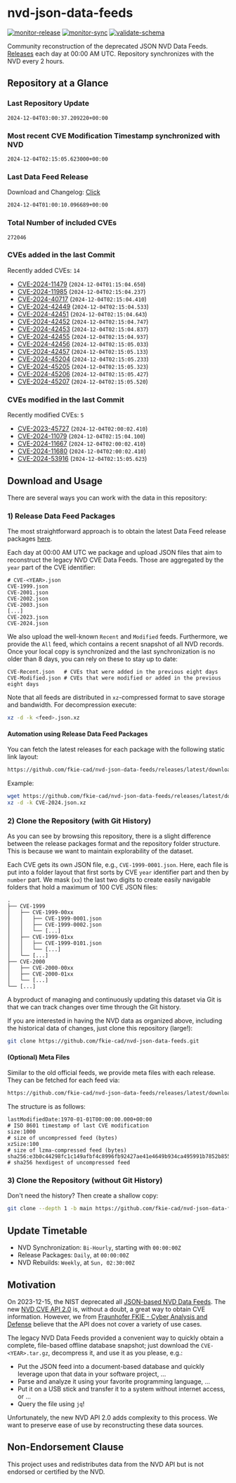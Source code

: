 # nvd-json-data-feeds

[![monitor-release](https://github.com/fkie-cad/nvd-json-data-feeds/actions/workflows/monitor_release.yml/badge.svg)](https://github.com/fkie-cad/nvd-json-data-feeds/actions/workflows/monitor_release.yml)
[![monitor-sync](https://github.com/fkie-cad/nvd-json-data-feeds/actions/workflows/monitor_sync.yml/badge.svg)](https://github.com/fkie-cad/nvd-json-data-feeds/actions/workflows/monitor_sync.yml)
[![validate-schema](https://github.com/fkie-cad/nvd-json-data-feeds/actions/workflows/validate_schema.yml/badge.svg)](https://github.com/fkie-cad/nvd-json-data-feeds/actions/workflows/validate_schema.yml)

Community reconstruction of the deprecated JSON NVD Data Feeds.
[Releases](https://github.com/fkie-cad/nvd-json-data-feeds/releases/latest) each day at 00:00 AM UTC.
Repository synchronizes with the NVD every 2 hours.

## Repository at a Glance

### Last Repository Update

```plain
2024-12-04T03:00:37.209220+00:00
```

### Most recent CVE Modification Timestamp synchronized with NVD

```plain
2024-12-04T02:15:05.623000+00:00
```

### Last Data Feed Release

Download and Changelog: [Click](https://github.com/fkie-cad/nvd-json-data-feeds/releases/latest)

```plain
2024-12-04T01:00:10.096689+00:00
```

### Total Number of included CVEs

```plain
272046
```

### CVEs added in the last Commit

Recently added CVEs: `14`

- [CVE-2024-11479](CVE-2024/CVE-2024-114xx/CVE-2024-11479.json) (`2024-12-04T01:15:04.650`)
- [CVE-2024-11985](CVE-2024/CVE-2024-119xx/CVE-2024-11985.json) (`2024-12-04T02:15:04.237`)
- [CVE-2024-40717](CVE-2024/CVE-2024-407xx/CVE-2024-40717.json) (`2024-12-04T02:15:04.410`)
- [CVE-2024-42449](CVE-2024/CVE-2024-424xx/CVE-2024-42449.json) (`2024-12-04T02:15:04.533`)
- [CVE-2024-42451](CVE-2024/CVE-2024-424xx/CVE-2024-42451.json) (`2024-12-04T02:15:04.643`)
- [CVE-2024-42452](CVE-2024/CVE-2024-424xx/CVE-2024-42452.json) (`2024-12-04T02:15:04.747`)
- [CVE-2024-42453](CVE-2024/CVE-2024-424xx/CVE-2024-42453.json) (`2024-12-04T02:15:04.837`)
- [CVE-2024-42455](CVE-2024/CVE-2024-424xx/CVE-2024-42455.json) (`2024-12-04T02:15:04.937`)
- [CVE-2024-42456](CVE-2024/CVE-2024-424xx/CVE-2024-42456.json) (`2024-12-04T02:15:05.033`)
- [CVE-2024-42457](CVE-2024/CVE-2024-424xx/CVE-2024-42457.json) (`2024-12-04T02:15:05.133`)
- [CVE-2024-45204](CVE-2024/CVE-2024-452xx/CVE-2024-45204.json) (`2024-12-04T02:15:05.233`)
- [CVE-2024-45205](CVE-2024/CVE-2024-452xx/CVE-2024-45205.json) (`2024-12-04T02:15:05.323`)
- [CVE-2024-45206](CVE-2024/CVE-2024-452xx/CVE-2024-45206.json) (`2024-12-04T02:15:05.427`)
- [CVE-2024-45207](CVE-2024/CVE-2024-452xx/CVE-2024-45207.json) (`2024-12-04T02:15:05.520`)


### CVEs modified in the last Commit

Recently modified CVEs: `5`

- [CVE-2023-45727](CVE-2023/CVE-2023-457xx/CVE-2023-45727.json) (`2024-12-04T02:00:02.410`)
- [CVE-2024-11079](CVE-2024/CVE-2024-110xx/CVE-2024-11079.json) (`2024-12-04T02:15:04.100`)
- [CVE-2024-11667](CVE-2024/CVE-2024-116xx/CVE-2024-11667.json) (`2024-12-04T02:00:02.410`)
- [CVE-2024-11680](CVE-2024/CVE-2024-116xx/CVE-2024-11680.json) (`2024-12-04T02:00:02.410`)
- [CVE-2024-53916](CVE-2024/CVE-2024-539xx/CVE-2024-53916.json) (`2024-12-04T02:15:05.623`)


## Download and Usage

There are several ways you can work with the data in this repository:

### 1) Release Data Feed Packages

The most straightforward approach is to obtain the latest Data Feed release packages [here](https://github.com/fkie-cad/nvd-json-data-feeds/releases/latest).

Each day at 00:00 AM UTC we package and upload JSON files that aim to reconstruct the legacy NVD CVE Data Feeds.
Those are aggregated by the `year` part of the CVE identifier:

```
# CVE-<YEAR>.json
CVE-1999.json
CVE-2001.json
CVE-2002.json
CVE-2003.json
[...]
CVE-2023.json
CVE-2024.json
```

We also upload the well-known `Recent` and `Modified` feeds.
Furthermore, we provide the `All` feed, which contains a recent snapshot of all NVD records.
Once your local copy is synchronized and the last synchronization is no older than 8 days, you can rely on these to stay up to date:

```plain
CVE-Recent.json   # CVEs that were added in the previous eight days
CVE-Modified.json # CVEs that were modified or added in the previous eight days
```

Note that all feeds are distributed in `xz`-compressed format to save storage and bandwidth.
For decompression execute:

```sh
xz -d -k <feed>.json.xz
```

#### Automation using Release Data Feed Packages

You can fetch the latest releases for each package with the following static link layout:

```sh
https://github.com/fkie-cad/nvd-json-data-feeds/releases/latest/download/CVE-<YEAR>.json.xz
```

Example:

```sh
wget https://github.com/fkie-cad/nvd-json-data-feeds/releases/latest/download/CVE-2024.json.xz
xz -d -k CVE-2024.json.xz
```

### 2) Clone the Repository (with Git History)

As you can see by browsing this repository, there is a slight difference between the release packages format and the repository folder structure.
This is because we want to maintain explorability of the dataset.

Each CVE gets its own JSON file, e.g., `CVE-1999-0001.json`.
Here, each file is put into a folder layout that first sorts by CVE `year` identifier part and then by `number` part.
We mask (`xx`) the last two digits to create easily navigable folders that hold a maximum of 100 CVE JSON files:

```plain
.
├── CVE-1999
│   ├── CVE-1999-00xx
│   │   ├── CVE-1999-0001.json
│   │   ├── CVE-1999-0002.json
│   │   └── [...]
│   ├── CVE-1999-01xx
│   │   ├── CVE-1999-0101.json
│   │   └── [...]
│   └── [...]
├── CVE-2000
│   ├── CVE-2000-00xx
│   ├── CVE-2000-01xx
│   └── [...]
└── [...]
```

A byproduct of managing and continuously updating this dataset via Git is that we can track changes over time through the Git history.

If you are interested in having the NVD data as organized above, including the historical data of changes, just clone this repository (large!):

```sh
git clone https://github.com/fkie-cad/nvd-json-data-feeds.git
```

#### (Optional) Meta Files

Similar to the old official feeds, we provide meta files with each release. They can be fetched for each feed via:

```sh
https://github.com/fkie-cad/nvd-json-data-feeds/releases/latest/download/CVE-<YEAR>.meta
```

The structure is as follows:

```plain
lastModifiedDate:1970-01-01T00:00:00.000+00:00                          # ISO 8601 timestamp of last CVE modification
size:1000                                                               # size of uncompressed feed (bytes)
xzSize:100                                                              # size of lzma-compressed feed (bytes)
sha256:e3b0c44298fc1c149afbf4c8996fb92427ae41e4649b934ca495991b7852b855 # sha256 hexdigest of uncompressed feed
```

### 3) Clone the Repository (without Git History)

Don't need the history? Then create a shallow copy:

```sh
git clone --depth 1 -b main https://github.com/fkie-cad/nvd-json-data-feeds.git
```


## Update Timetable

* NVD Synchronization: `Bi-Hourly`, starting with `00:00:00Z`
* Release Packages: `Daily`, at `00:00:00Z`
* NVD Rebuilds: `Weekly`, at `Sun, 02:30:00Z`


## Motivation

On 2023-12-15, the NIST deprecated all [JSON-based NVD Data Feeds](https://nvd.nist.gov/vuln/data-feeds#divRetirementBanner-1).
The new [NVD CVE API 2.0](https://nvd.nist.gov/developers/vulnerabilities) is, without a doubt, a great way to obtain CVE information.
However, we from [Fraunhofer FKIE - Cyber Analysis and Defense](https://www.fkie.fraunhofer.de/en/departments/cad.html) believe that the API does not cover a variety of use cases.

The legacy NVD Data Feeds provided a convenient way to quickly obtain a complete, file-based offline database snapshot; just download the `CVE-<YEAR>.tar.gz`, decompress it, and use it as you please, e.g.:

- Put the JSON feed into a document-based database and quickly leverage upon that data in your software project, ...
- Parse and analyze it using your favorite programming language, ...
- Put it on a USB stick and transfer it to a system without internet access, or ...
- Query the file using `jq`!

Unfortunately, the new NVD API 2.0 adds complexity to this process.
We want to preserve ease of use by reconstructing these data sources.

## Non-Endorsement Clause

This project uses and redistributes data from the NVD API but is not endorsed or certified by the NVD.